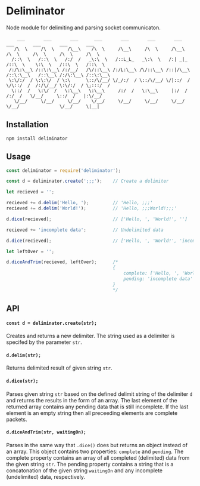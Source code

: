 # Deliminator
Node module for delimiting and parsing socket communicaton. 
```
    ___       ___       ___      ___       ___       ___       ___       ___       ___       ___       ___   
   /\  \     /\  \     /\__\    /\  \     /\__\     /\  \     /\__\     /\  \     /\  \     /\  \     /\  \  
  /::\  \   /::\  \   /:/  /   _\:\  \   /::L_L_   _\:\  \   /:| _|_   /::\  \    \:\  \   /::\  \   /::\  \ 
 /:/\:\__\ /::\:\__\ /:/__/   /\/::\__\ /:/L:\__\ /\/::\__\ /::|/\__\ /::\:\__\   /::\__\ /:/\:\__\ /::\:\__\
 \:\/:/  / \:\:\/  / \:\      \::/\/__/ \/_/:/  / \::/\/__/ \/|::/  / \/\::/  /  /:/\/__/ \:\/:/  / \;:::/  /
  \::/  /   \:\/  /   \:\__\   \:\__\     /:/  /   \:\__\     |:/  /    /:/  /   \/__/     \::/  /   |:\/__/ 
   \/__/     \/__/     \/__/    \/__/     \/__/     \/__/     \/__/     \/__/               \/__/     \|__|  
```
## Installation

```
npm install deliminator
```

## Usage
``` js
const deliminator = require('deliminator');

const d = deliminator.create(';;;');    // Create a delimiter

let recieved = '';

recieved += d.delim('Hello, ');         // 'Hello, ;;;'
recieved += d.delim('World!');          // 'Hello, ;;;World!;;;'

d.dice(recieved);                       // ['Hello, ', 'World!', '']

recieved += 'incomplete data';          // Undelimited data

d.dice(recieved);                       // ['Hello, ', 'World!', 'incomplete data']

let leftOver = '';

d.diceAndTrim(recieved, leftOver);      /* 
                                        {
                                            complete: ['Hello, ', 'World!'], 
                                            pending: 'incomplete data'
                                        } 
                                        */
```

## API
#### `const d = deliminator.create(str);`

Creates and returns a new delimiter. The string used as a delimiter is specifed by the parameter `str`.

#### `d.delim(str);`

Returns delimited result of given string `str`.

#### `d.dice(str);`

Parses given string `str` based on the defined delimit string of the delimiter `d` and returns the results in the form of an array.  The last element of the returned array contains any pending data that is still incomplete.  If the last element is an empty string then all preceeding elements are complete packets.

#### `d.diceAndTrim(str, waitingOn);`

Parses in the same way that `.dice()` does but returns an object instead of an array.  This object contains two properties: `complete` and `pending`.  The complete property contains an array of all completed (delimited) data from the given string `str`.  The pending property contains a string that is a concatonation of the given string `waitingOn` and any incomplete (undelimited) data, respectively.